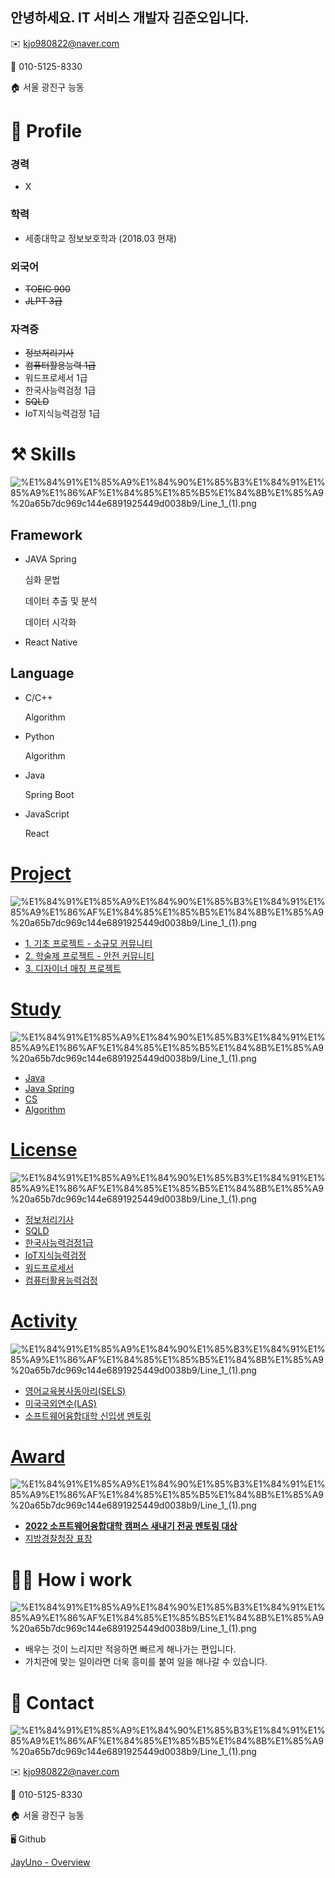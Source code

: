 ## 안녕하세요. IT 서비스 개발자 김준오입니다.

✉️ kjo980822@naver.com   

📱 010-5125-8330   

🏠 서울 광진구 능동

# 🔎 Profile
### 경력

- X

### 학력

- 세종대학교 정보보호학과 (2018.03  현재)

### 외국어

- ~~TOEIC 900~~
- ~~JLPT 3급~~

### 자격증

- ~~정보처리기사~~
- ~~컴퓨터활용능력 1급~~
- 워드프로세서 1급
- 한국사능력검정 1급
- ~~SQLD~~
- IoT지식능력검정 1급

# ⚒️ Skills

![%E1%84%91%E1%85%A9%E1%84%90%E1%85%B3%E1%84%91%E1%85%A9%E1%86%AF%E1%84%85%E1%85%B5%E1%84%8B%E1%85%A9%20a65b7dc969c144e6891925449d0038b9/Line_1_(1).png](%E1%84%91%E1%85%A9%E1%84%90%E1%85%B3%E1%84%91%E1%85%A9%E1%86%AF%E1%84%85%E1%85%B5%E1%84%8B%E1%85%A9%20a65b7dc969c144e6891925449d0038b9/Line_1_(1).png)

## **Framework**

- JAVA Spring
    
    심화 문법 
    
    데이터 추출 및 분석
    
    데이터 시각화 
    
- React Native
    
    

## **Language**

- C/C++
    
    Algorithm
    
- Python
    
    Algorithm
    
- Java
    
    Spring Boot 
    
- JavaScript
    
    React
    

# [Project](https://www.notion.so/Project-273ab942c32f4accb324e1463900e0bf)

![%E1%84%91%E1%85%A9%E1%84%90%E1%85%B3%E1%84%91%E1%85%A9%E1%86%AF%E1%84%85%E1%85%B5%E1%84%8B%E1%85%A9%20a65b7dc969c144e6891925449d0038b9/Line_1_(1).png](%E1%84%91%E1%85%A9%E1%84%90%E1%85%B3%E1%84%91%E1%85%A9%E1%86%AF%E1%84%85%E1%85%B5%E1%84%8B%E1%85%A9%20a65b7dc969c144e6891925449d0038b9/Line_1_(1).png)

- [1. 기초 프로젝트 - 소규모 커뮤니티](https://www.notion.so/1-4c05828f5eb749b2af6bde098ba1f970)
- [2. 학술제 프로젝트 - 안전 커뮤니티](https://www.notion.so/2-e2d01e69daef451cbe4efcb38d457229)
- [3. 디자이너 매칭 프로젝트](https://www.notion.so/3-f8847f47dc644796a2170c8084509e45)

# [Study](https://www.notion.so/Study-fbb295e9f9a441da9b4cff23466036aa)

![%E1%84%91%E1%85%A9%E1%84%90%E1%85%B3%E1%84%91%E1%85%A9%E1%86%AF%E1%84%85%E1%85%B5%E1%84%8B%E1%85%A9%20a65b7dc969c144e6891925449d0038b9/Line_1_(1).png](%E1%84%91%E1%85%A9%E1%84%90%E1%85%B3%E1%84%91%E1%85%A9%E1%86%AF%E1%84%85%E1%85%B5%E1%84%8B%E1%85%A9%20a65b7dc969c144e6891925449d0038b9/Line_1_(1).png)

- [Java](https://www.notion.so/Java-072d9f0d41154045abe36d45303fc5f6)
- [Java Spring](https://www.notion.so/Java-Spring-e2def25b0245494e949e91eccba7a687)
- [CS](https://www.notion.so/CS-07c676827ff84f83a63210b695481cbb)
- [Algorithm](https://www.notion.so/Algorithm-0b73939c46f9471ab20b31624265714a)

# [License](https://www.notion.so/License-7ea24beaebdf4b4cbdd5b344776d7ac5)

![%E1%84%91%E1%85%A9%E1%84%90%E1%85%B3%E1%84%91%E1%85%A9%E1%86%AF%E1%84%85%E1%85%B5%E1%84%8B%E1%85%A9%20a65b7dc969c144e6891925449d0038b9/Line_1_(1).png](%E1%84%91%E1%85%A9%E1%84%90%E1%85%B3%E1%84%91%E1%85%A9%E1%86%AF%E1%84%85%E1%85%B5%E1%84%8B%E1%85%A9%20a65b7dc969c144e6891925449d0038b9/Line_1_(1).png)

- [정보처리기사](https://www.notion.so/e14746c3524b4469ab545237642259b7)
- [SQLD](https://www.notion.so/SQLD-fe2722e6daa54670b3f1aa6c6f621e67)
- [한국사능력검정1급](https://www.notion.so/1-3e143b59b949407ea4ebdc33ad1b247e)
- [IoT지식능력검정](https://www.notion.so/IoT-14f7424fa7914cb7b74a928cb12529d4)
- [워드프로세서](https://www.notion.so/49971484c31b4f3f81b8a84dece3f9fe)
- [컴퓨터활용능력검정](https://www.notion.so/2c696df16b824fecaf655297d19a3ca8)

# [Activity](https://www.notion.so/Activity-a5a4faf9b0374915979ba46cd781eb58)

![%E1%84%91%E1%85%A9%E1%84%90%E1%85%B3%E1%84%91%E1%85%A9%E1%86%AF%E1%84%85%E1%85%B5%E1%84%8B%E1%85%A9%20a65b7dc969c144e6891925449d0038b9/Line_1_(1).png](%E1%84%91%E1%85%A9%E1%84%90%E1%85%B3%E1%84%91%E1%85%A9%E1%86%AF%E1%84%85%E1%85%B5%E1%84%8B%E1%85%A9%20a65b7dc969c144e6891925449d0038b9/Line_1_(1).png)

- [영어교육봉사동아리(SELS)](https://www.notion.so/SELS-3b0f7b1c9f254fe9af48edceec0389a3)
- [미국국외연수(LAS)](https://www.notion.so/LAS-8458b3342976482c834b307716a5db5a)
- [소프트웨어융합대학 신입생 멘토링](https://www.notion.so/fd789dc8b13c4f41a38468af346fb18c)

# [Award](https://www.notion.so/Award-19cc5b1d96b2433fafb94a363b001ead)

![%E1%84%91%E1%85%A9%E1%84%90%E1%85%B3%E1%84%91%E1%85%A9%E1%86%AF%E1%84%85%E1%85%B5%E1%84%8B%E1%85%A9%20a65b7dc969c144e6891925449d0038b9/Line_1_(1).png](%E1%84%91%E1%85%A9%E1%84%90%E1%85%B3%E1%84%91%E1%85%A9%E1%86%AF%E1%84%85%E1%85%B5%E1%84%8B%E1%85%A9%20a65b7dc969c144e6891925449d0038b9/Line_1_(1).png)

- [**2022 소프트웨어융합대학 캠퍼스 새내기 전공 멘토링 대상**](https://www.notion.so/2022-49e8a32094a74e9190232512e723b0e0)
- [지방경찰청장 표창](https://www.notion.so/45a923570c18483da1b635919d5d797f)

# 🙋🏻 How i work

![%E1%84%91%E1%85%A9%E1%84%90%E1%85%B3%E1%84%91%E1%85%A9%E1%86%AF%E1%84%85%E1%85%B5%E1%84%8B%E1%85%A9%20a65b7dc969c144e6891925449d0038b9/Line_1_(1).png](%E1%84%91%E1%85%A9%E1%84%90%E1%85%B3%E1%84%91%E1%85%A9%E1%86%AF%E1%84%85%E1%85%B5%E1%84%8B%E1%85%A9%20a65b7dc969c144e6891925449d0038b9/Line_1_(1).png)

- 배우는 것이 느리지만 적응하면 빠르게 해나가는 편입니다.
- 가치관에 맞는 일이라면 더욱 흥미를 붙여 일을 해나갈 수 있습니다.

# 👋 Contact

![%E1%84%91%E1%85%A9%E1%84%90%E1%85%B3%E1%84%91%E1%85%A9%E1%86%AF%E1%84%85%E1%85%B5%E1%84%8B%E1%85%A9%20a65b7dc969c144e6891925449d0038b9/Line_1_(1).png](%E1%84%91%E1%85%A9%E1%84%90%E1%85%B3%E1%84%91%E1%85%A9%E1%86%AF%E1%84%85%E1%85%B5%E1%84%8B%E1%85%A9%20a65b7dc969c144e6891925449d0038b9/Line_1_(1).png)

✉️ kjo980822@naver.com   

📱 010-5125-8330   

🏠 서울 광진구 능동

🖥️ Github

[JayUno - Overview](https://github.com/JayUno)
